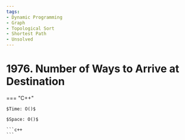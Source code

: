 ```yaml
---
tags:
- Dynamic Programming
- Graph
- Topological Sort
- Shortest Path
- Unsolved
---
```



# 1976. Number of Ways to Arrive at Destination

=== "C++"

    $Time: O()$

    $Space: O()$

    ```c++
    ```